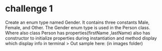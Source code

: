# challenge 1

Create  an enum type named Gender. It contains three constants Male, Female, and Other. The Gender enum type is used in the Person class. Where also class Person has properties(firstName ,lastName) also has constructor to initialize properties during instantiation and method display which display info in terminal   > Out sample here: (in images folder)
